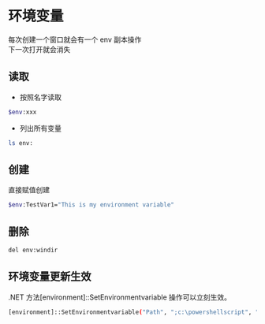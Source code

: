 # 环境变量

每次创建一个窗口就会有一个 env 副本操作  
下一次打开就会消失

## 读取

- 按照名字读取

```sh
$env:xxx
```

- 列出所有变量

```sh
ls env:
```

## 创建

直接赋值创建

```sh
$env:TestVar1="This is my environment variable"
```

## 删除

```sh
del env:windir
```

## 环境变量更新生效

.NET 方法[environment]::SetEnvironmentvariable 操作可以立刻生效。

```sh
[environment]::SetEnvironmentvariable("Path", ";c:\powershellscript", "User")
```
